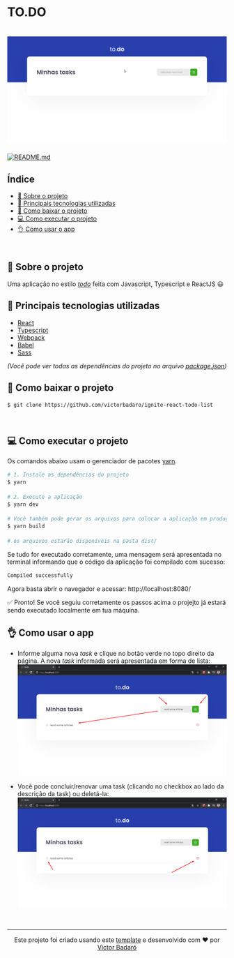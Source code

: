 # TO.DO

<h1 align="center">
    <img src="./docs/running.gif" alt="App">
</h1>

[![README.md](https://img.shields.io/badge/-Read%20in%20English-brightgreen?style=for-the-badge)](./README.md)

## Índice

* [🧾 Sobre o projeto](#-sobre-o-projeto)
* [🚀 Principais tecnologias utilizadas](#-principais-tecnologias-utilizadas)
* [🔽 Como baixar o projeto](#-como-baixar-o-projeto)
* [💻 Como executar o projeto](#-como-executar-o-projeto)
* [👌 Como usar o app](#-como-usar-o-app)
<br>

## 🧾 Sobre o projeto

Uma aplicação no estilo _[todo](https://todoist.com/)_ feita com Javascript, Typescript e ReactJS 😃
<br>

## 🚀 Principais tecnologias utilizadas

* [React](https://reactjs.org/)
* [Typescript](https://www.typescriptlang.org/)
* [Webpack](https://webpack.js.org/)
* [Babel](https://babeljs.io/)
* [Sass](https://sass-lang.com/)

_(Você pode ver todas as dependências do projeto no arquivo [package.json](./package.json))_
<br>

## 🔽 Como baixar o projeto

```bash
$ git clone https://github.com/victorbadaro/ignite-react-todo-list
```
<br>

## 💻 Como executar o projeto

Os comandos abaixo usam o gerenciador de pacotes [yarn](https://yarnpkg.com/).

```bash
# 1. Instale as dependências do projeto
$ yarn

# 2. Execute a aplicação
$ yarn dev

# Você também pode gerar os arquivos para colocar a aplicação em produção com:
$ yarn build

# os arquivos estarão disponíveis na pasta dist/
```

Se tudo for executado corretamente, uma mensagem será apresentada no terminal informando que o código da aplicação foi compilado com sucesso:

```bash
Compiled successfully
```

Agora basta abrir o navegador e acessar: http://localhost:8080/

✅ Pronto! Se você seguiu corretamente os passos acima o projejto já estará sendo executado localmente em tua máquina.
<br>

## 👌 Como usar o app

* Informe alguma nova _task_ e clique no botão verde no topo direito da página. A nova _task_ informada será apresentada em forma de lista:
    <img src="./docs/add_new_task.png" alt="Adicionando uma nova task">

* Você pode concluir/renovar uma task (clicando no checkbox ao lado da descrição da task) ou deletá-la:
    <img src="./docs/handle_task.png" alt="Manipulando uma task">

<br>

---
<p align="center">Este projeto foi criado usando este <a href="https://github.com/rocketseat-education/ignite-template-reactjs-conceitos-do-react">template</a> e desenvolvido com ❤ por <a href="https://github.com/victorbadaro">Victor Badaró</a></p>